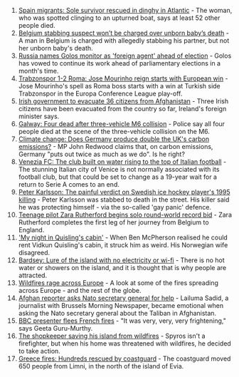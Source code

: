 1. [Spain migrants: Sole survivor rescued in dinghy in Atlantic](https://www.bbc.co.uk/news/world-europe-58279185) - The woman, who was spotted clinging to an upturned boat, says at least 52 other people died.
2. [Belgium stabbing suspect won’t be charged over unborn baby’s death](https://www.bbc.co.uk/news/world-europe-58268825) - A man in Belgium is charged with allegedly stabbing his partner, but not her unborn baby's death.
3. [Russia names Golos monitor as 'foreign agent' ahead of election](https://www.bbc.co.uk/news/world-europe-58265932) - Golos has vowed to continue its work ahead of parliamentary elections in a month's time.
4. [Trabzonspor 1-2 Roma: Jose Mourinho reign starts with European win](https://www.bbc.co.uk/sport/football/58275962) - Jose Mourinho's spell as Roma boss starts with a win at Turkish side Trabzonspor in the Europa Conference League play-off.
5. [Irish government to evacuate 36 citizens from Afghanistan](https://www.bbc.co.uk/news/world-europe-58269484) - Three Irish citizens have been evacuated from the country so far, Ireland's foreign minister says.
6. [Galway: Four dead after three-vehicle M6 collision](https://www.bbc.co.uk/news/world-europe-58279482) - Police say all four people died at the scene of the three-vehicle collision on the M6.
7. [Climate change: Does Germany produce double the UK's carbon emissions?](https://www.bbc.co.uk/news/58148881) - MP John Redwood claims that, on carbon emissions, Germany "puts out twice as much as we do". Is he right?
8. [Venezia FC: The club built on water rising to the top of Italian football](https://www.bbc.co.uk/sport/football/57969205) - The stunning Italian city of Venice is not normally associated with its football club, but that could be set to change as a 19-year wait for a return to Serie A comes to an end.
9. [Peter Karlsson: The painful verdict on Swedish ice hockey player's 1995 killing](https://www.bbc.co.uk/sport/ice-hockey/58101549) - Peter Karlsson was stabbed to death in the street. His killer said he was protecting himself - via the so-called 'gay panic' defence.
10. [Teenage pilot Zara Rutherford begins solo round-world record bid](https://www.bbc.co.uk/news/uk-england-hampshire-58256386) - Zara Rutherford completes the first leg of her journey from Belgium to England.
11. ['My night in Quisling's cabin'](https://www.bbc.co.uk/news/stories-58208551) - When Ben McPherson realised he could rent Vidkun Quisling's cabin, it struck him as weird. His Norwegian wife disagreed.
12. [Bardsey: Lure of the island with no electricity or wi-fi](https://www.bbc.co.uk/news/uk-wales-58180169) - There is no hot water or showers on the island, and it is thought that is why people are attracted.
13. [Wildfires rage across Europe](https://www.bbc.co.uk/news/world-58257998) - A look at some of the fires spreading across Europe - and the rest of the globe.
14. [Afghan reporter asks Nato secretary general for help](https://www.bbc.co.uk/news/world-asia-58250062) - Lailuma Sadid, a journalist with Brussels Morning Newspaper, became emotional when asking the Nato secretary general about the Taliban in Afghanistan.
15. [BBC presenter flees French fires](https://www.bbc.co.uk/news/world-europe-58250658) - "It was very, very, very frightening," says Geeta Guru-Murthy.
16. [The shopkeeper saving his island from wildfires](https://www.bbc.co.uk/news/world-europe-58177493) - Spyros isn't a firefighter, but when his home was threatened with wildfires, he decided to take action.
17. [Greece fires: Hundreds rescued by coastguard](https://www.bbc.co.uk/news/world-europe-58128033) - The coastguard moved 650 people from Limni, in the north of the island of Evia.
